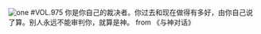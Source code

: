 ![one](http://image.wufazhuce.com/Fj2FiPZgOFV86RnxSYuYrefqGuRO)
#VOL.975
你是你自己的裁决者。你过去和现在做得有多好，由你自己说了算。别人永远不能审判你，就算是神。 from 《与神对话》